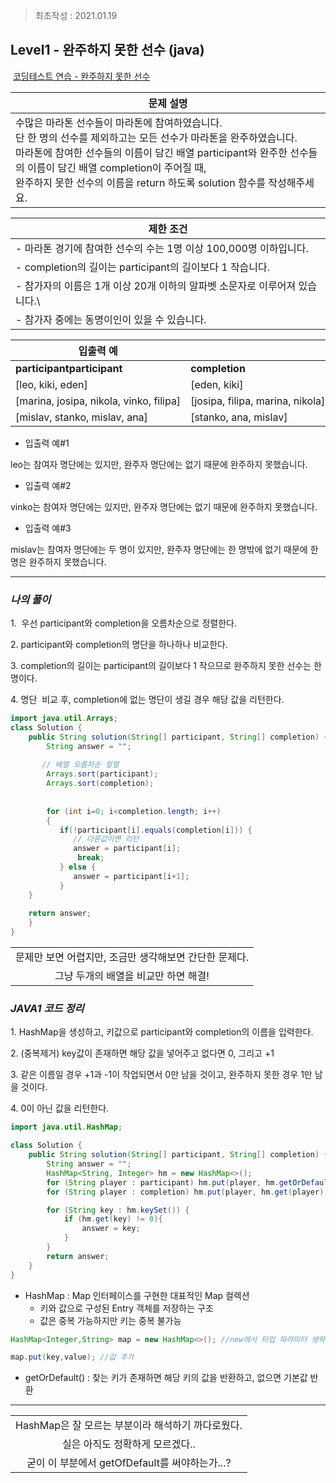 > 최초작성 : 2021.01.19

## ******Level1 - 완주하지 못한 선수**** (java)**

 [코딩테스트 연습 - 완주하지 못한 선수](https://programmers.co.kr/learn/courses/30/lessons/42576)

| **문제 설명** |
| --- |
| 수많은 마라톤 선수들이 마라톤에 참여하였습니다.<br>단 한 명의 선수를 제외하고는 모든 선수가 마라톤을 완주하였습니다.<br>마라톤에 참여한 선수들의 이름이 담긴 배열 participant와 완주한 선수들의 이름이 담긴 배열 completion이 주어질 때,<br>완주하지 못한 선수의 이름을 return 하도록 solution 함수를 작성해주세요. |

| **제한 조건** |
| --- |
|-   마라톤 경기에 참여한 선수의 수는 1명 이상 100,000명 이하입니다.|
|-   completion의 길이는 participant의 길이보다 1 작습니다.|
|-   참가자의 이름은 1개 이상 20개 이하의 알파벳 소문자로 이루어져 있습니다.\
|-   참가자 중에는 동명이인이 있을 수 있습니다.   |

| **​입출력 예**    |  |  |
| --- | --- | --- |
| **participantparticipant** | **completion** | **return** |
| \[leo, kiki, eden\] | \[eden, kiki\] | "leo" |
| \[marina, josipa, nikola, vinko, filipa\] | \[josipa, filipa, marina, nikola\] | "vinko" |
| \[mislav, stanko, mislav, ana\] | \[stanko, ana, mislav\] | "mislav" |

-   ​입출력 예#1

leo는 참여자 명단에는 있지만, 완주자 명단에는 없기 때문에 완주하지 못했습니다.

-   입출력 예#2

vinko는 참여자 명단에는 있지만, 완주자 명단에는 없기 때문에 완주하지 못했습니다.

-   입출력 예#3

mislav는 참여자 명단에는 두 명이 있지만, 완주자 명단에는 한 명밖에 없기 때문에 한명은 완주하지 못했습니다.

---

### _**나의 풀이**_

1.  우선 participant와 completion을 오름차순으로 정렬한다.

2\. participant와 completion의 명단을 하나하나 비교한다.

3\. completion의 길이는 participant의 길이보다 1 작으므로 완주하지 못한 선수는 한명이다.

4\. 명단  비교 후, completion에 없는 명단이 생길 경우 해당 값을 리턴한다.

```java
import java.util.Arrays;
class Solution {
    public String solution(String[] participant, String[] completion) {
        String answer = "";
   
       // 배열 오름차순 정렬
        Arrays.sort(participant);
        Arrays.sort(completion);
    
        
        for (int i=0; i<completion.length; i++)
        {
           if(!participant[i].equals(completion[i])) {
              // 다른값이면 리턴
              answer = participant[i]; 
               break;
           } else {
              answer = participant[i+1]; 
           }
    }
    
    return answer;
    }
}
```

||
|:---:|
|문제만 보면 어렵지만, 조금만 생각해보면 간단한 문제다.|
|그냥 두개의 배열을 비교만 하면 해결!|

### _**JAVA1 코드 정리**_

1\. HashMap을 생성하고, 키값으로 participant와 completion의 이름을 입력한다.

2\. (중복제거) key값이 존재하면 해당 값을 넣어주고 없다면 0, 그리고 +1

3\. 같은 이름일 경우 +1과 -1이 작업되면서 0만 남을 것이고, 완주하지 못한 경우 1만 남을 것이다.

4\. 0이 아닌 값을 리턴한다.

```java
import java.util.HashMap;

class Solution {
    public String solution(String[] participant, String[] completion) {
        String answer = "";
        HashMap<String, Integer> hm = new HashMap<>();
        for (String player : participant) hm.put(player, hm.getOrDefault(player, 0) + 1);
        for (String player : completion) hm.put(player, hm.get(player) - 1);

        for (String key : hm.keySet()) {
            if (hm.get(key) != 0){
                answer = key;
            }
        }
        return answer;
    }
}
```

* HashMap : Map 인터페이스를 구현한 대표적인 Map 컬렉션
    * 키와 값으로 구성된 Entry 객체를 저장하는 구조
    * 값은 중복 가능하지만 키는 중복 불가능

```java
HashMap<Integer,String> map = new HashMap<>(); //new에서 타입 파라미터 생략가능

map.put(key,value); //값 추가
```
* getOrDefault() : 찾는 키가 존재하면 해당 키의 값을 반환하고, 없으면 기본값 반환

---

||
|:---:|
|HashMap은 잘 모르는 부분이라 해석하기 까다로웠다.|
|실은 아직도 정확하게 모르겠다..|
|굳이 이 부분에서 getOfDefault를 써야하는가...?|